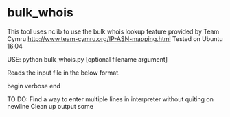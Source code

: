 # bulk_whois

This tool uses nclib to use the bulk whois lookup feature provided by Team Cymru
http://www.team-cymru.org/IP-ASN-mapping.html
Tested on Ubuntu 16.04

USE:
python bulk_whois.py [optional filename argument]

Reads the input file in the below format.

begin
verbose
<IPs Here>
end

TO DO:
Find a way to enter multiple lines in interpreter without quiting on newline
Clean up output some

